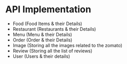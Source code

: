 # API Implementation

- Food (Food Items & their Details)
- Restaurant (Restaurants & their Details)
- Menu (Menu & their Details)
- Order (Order & their Details)
- Image (Storing all the images related to the zomato)
- Review (Storing all the list of reviews)
- User (Users & their details)
